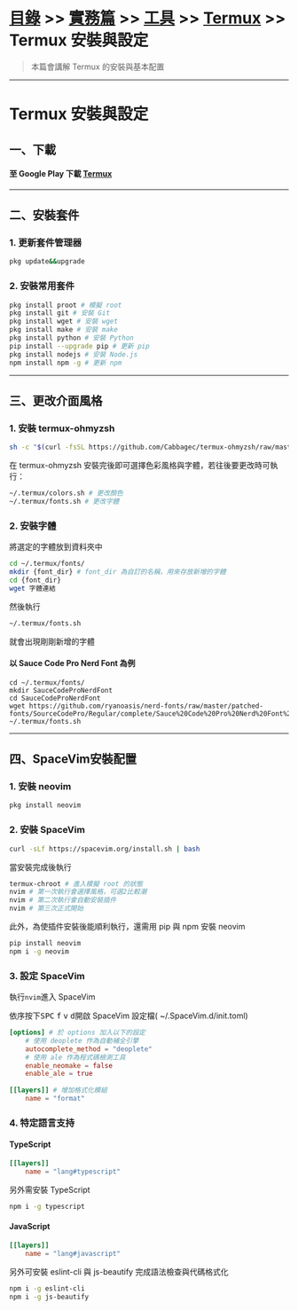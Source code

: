 # [目錄](../../../../) >> [實務篇](../../../) >> [工具](../../) >> [Termux](../) >> Termux 安裝與設定
> 本篇會講解 Termux 的安裝與基本配置

---

# Termux 安裝與設定
## 一、下載
#### 至 Google Play 下載 [Termux](https://play.google.com/store/apps/details?id=com.termux)

---

## 二、安裝套件

### 1. 更新套件管理器
```bash
pkg update&&upgrade
```

### 2. 安裝常用套件
```bash
pkg install proot # 模擬 root
pkg install git # 安裝 Git
pkg install wget # 安裝 wget
pkg install make # 安裝 make
pkg install python # 安裝 Python
pip install --upgrade pip # 更新 pip
pkg install nodejs # 安裝 Node.js
npm install npm -g # 更新 npm
```

---

## 三、更改介面風格

### 1. 安裝 termux-ohmyzsh
```bash
sh -c "$(curl -fsSL https://github.com/Cabbagec/termux-ohmyzsh/raw/master/install.sh)"
```

在 termux-ohmyzsh 安裝完後即可選擇色彩風格與字體，若往後要更改時可執行：
```bash
~/.termux/colors.sh # 更改顏色
~/.termux/fonts.sh # 更改字體
```

### 2. 安裝字體
將選定的字體放到資料夾中
```bash
cd ~/.termux/fonts/
mkdir {font_dir} # font_dir 為自訂的名稱，用來存放新增的字體
cd {font_dir}
wget 字體連結
```
然後執行
```bash
~/.termux/fonts.sh
```
就會出現剛剛新增的字體
 
#### 以 Sauce Code Pro Nerd Font 為例
```bash=
cd ~/.termux/fonts/
mkdir SauceCodeProNerdFont
cd SauceCodeProNerdFont
wget https://github.com/ryanoasis/nerd-fonts/raw/master/patched-fonts/SourceCodePro/Regular/complete/Sauce%20Code%20Pro%20Nerd%20Font%20Complete.ttf
~/.termux/fonts.sh
```

---

## 四、SpaceVim安裝配置

### 1. 安裝 neovim
```bash
pkg install neovim
```

### 2. 安裝 SpaceVim
```bash
curl -sLf https://spacevim.org/install.sh | bash
```
當安裝完成後執行
```bash
termux-chroot # 進入模擬 root 的狀態
nvim # 第一次執行會選擇風格，可選2比較潮
nvim # 第二次執行會自動安裝插件
nvim # 第三次正式開始
```
此外，為使插件安裝後能順利執行，還需用 pip 與 npm 安裝 neovim
```bash
pip install neovim
npm i -g neovim
```
### 3. 設定 SpaceVim
執行`nvim`進入 SpaceVim

依序按下<kbd>SPC</kbd> <kbd>f</kbd> <kbd>v</kbd> <kbd>d</kbd>開啟 SpaceVim 設定檔( ~/.SpaceVim.d/init.toml)
```toml
[options] # 於 options 加入以下的設定
    # 使用 deoplete 作為自動補全引擎
    autocomplete_method = "deoplete"
    # 使用 ale 作為程式碼檢測工具
    enable_neomake = false
    enable_ale = true
    
[[layers]] # 增加格式化模組
    name = "format"
```

### 4. 特定語言支持

#### TypeScript
```toml
[[layers]]
    name = "lang#typescript"
```
另外需安裝 TypeScript
```bash
npm i -g typescript
```

#### JavaScript
```toml
[[layers]]
    name = "lang#javascript"
```
另外可安裝 eslint-cli 與 js-beautify 完成語法檢查與代碼格式化
```bash
npm i -g eslint-cli
npm i -g js-beautify
```